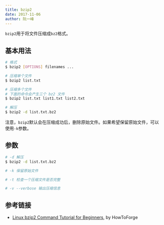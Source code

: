 ```yaml
---
title: bzip2
date: 2017-11-06
author: 阮一峰
---
```


`bzip2`用于将文件压缩成`bz2`格式。

## 基本用法

```bash
# 格式
$ bzip2 [OPTIONS] filenames ...

# 压缩单个文件
$ bzip2 list.txt

# 压缩多个文件
# 下面的命令会产生三个 bz2 文件
$ bzip2 list.txt list1.txt list2.txt

# 解压
$ bzip2 -d list.txt.bz2
```

注意，`bzip2`默认会在压缩成功后，删除原始文件。如果希望保留原始文件，可以使用`-k`参数。

## 参数

```bash
# -d 解压
$ bzip2 -d list.txt.bz2

# -k 保留原始文件

# -t 检查一个压缩文件是否完整

# -v --verbose 输出压缩信息
```

## 参考链接

- [Linux bzip2 Command Tutorial for Beginners](https://www.howtoforge.com/linux-bzip2-command/), by HowToForge
